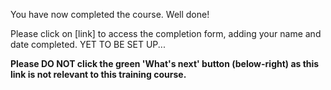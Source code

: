 You have now completed the course. Well done! 

Please click on [link] to access the completion form, adding your name and date completed. YET TO BE SET UP...

**Please DO NOT click the green 'What's next' button (below-right) as this link is not relevant to this training course.**
